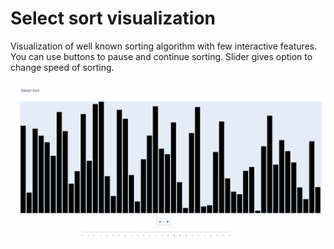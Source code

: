 # Select sort visualization
Visualization of well known sorting algorithm with few interactive features. You can use buttons to pause and continue sorting. Slider gives option to change speed of sorting.  

![](images/select-sort-viz.gif)

